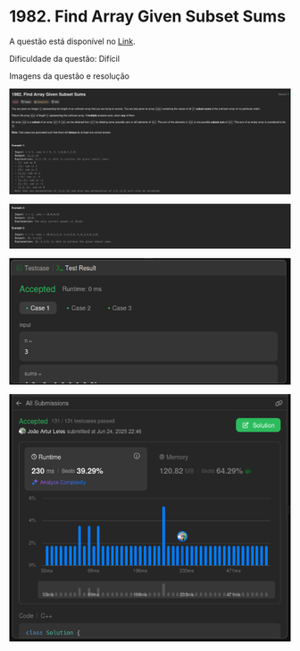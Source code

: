 # 1982. Find Array Given Subset Sums

A questão está disponível no [Link](https://leetcode.com/problems/find-array-given-subset-sums/).

Dificuldade da questão: Difícil

Imagens da questão e resolução

![questao 1](/1982-find-array-given-subset-sums/assets/questao1.png)

![questao 2](/1982-find-array-given-subset-sums/assets/questao2.png)

![teste](/1982-find-array-given-subset-sums/assets/teste.png)

![submit](/1982-find-array-given-subset-sums/assets/submit.png)
